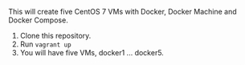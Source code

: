 This will create five CentOS 7 VMs with Docker, Docker Machine and Docker Compose.

1. Clone this repository.
2. Run `vagrant up`
3. You will have five VMs, docker1 ... docker5.